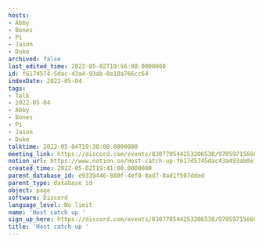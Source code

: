 ```yaml
---
hosts:
- Abby
- Bones
- Pi
- Jason
- Duke
archived: false
last_edited_time: 2022-05-02T19:56:00.0000000
id: f617d574-5dac-43a4-93ab-0e18a766cc64
indexDate: 2022-05-04
tags:
- Talk
- 2022-05-04
- Abby
- Bones
- Pi
- Jason
- Duke
talktime: 2022-05-04T19:30:00.0000000
meeting_link: https://discord.com/events/830770544253206538/970597156681568276
notion_url: https://www.notion.so/Host-catch-up-f617d5745dac43a493ab0e18a766cc64
created_time: 2022-05-02T19:41:00.0000000
parent_database_id: e9339446-880f-4ef0-8ad7-8ad1f507dded
parent_type: database_id
object: page
software: Discord
language_level: No limit
name: 'Host catch up '
sign_up_here: https://discord.com/events/830770544253206538/970597156681568276
title: 'Host catch up '
---
```





